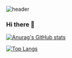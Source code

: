 ![header](https://capsule-render.vercel.app/api?type=rect&color=auto&height=300&section=header&text=capsule%20render&fontSize=90)

### Hi there 👋

<!-- Stat -->
[![Anurag's GitHub stats](https://github-readme-stats.vercel.app/api?username=evan-hwang&count_private=true&show_icons=true&theme=monokai)](https://github.com/anuraghazra/github-readme-stats)

<!-- Top Langs -->
[![Top Langs](https://github-readme-stats.vercel.app/api/top-langs/?username=evan-hwang&layout=compact&theme=monokai)](https://github.com/anuraghazra/github-readme-stats)
